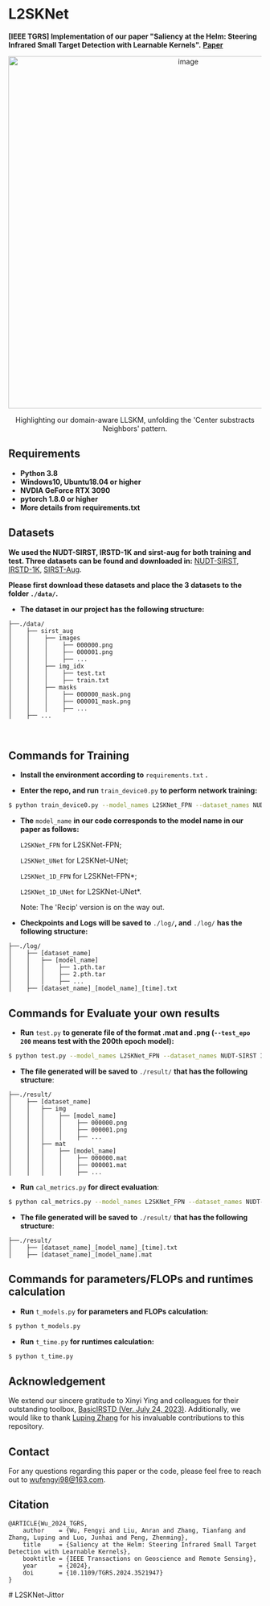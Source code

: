 # L2SKNet
**[IEEE TGRS] Implementation of our paper "Saliency at the Helm: Steering Infrared Small Target Detection with Learnable Kernels".** [**Paper**](https://ieeexplore.ieee.org/document/10813615)

<div align="center">
  <img src="https://github.com/user-attachments/assets/2d449c88-529c-4c75-bcc2-fab154f21380" alt="image" width="700"/>
</div>



<p align="center"> Highlighting our domain-aware LLSKM, unfolding the 'Center substracts Neighbors' pattern.</p>

## Requirements
- **Python 3.8**
- **Windows10, Ubuntu18.04 or higher**
- **NVDIA GeForce RTX 3090**
- **pytorch 1.8.0 or higher**
- **More details from requirements.txt** 

## Datasets

**We used the NUDT-SIRST, IRSTD-1K and sirst-aug for both training and test. Three datasets can be found and downloaded in:** [NUDT-SIRST](https://github.com/YeRen123455/Infrared-Small-Target-Detection), [IRSTD-1K](https://github.com/RuiZhang97/ISNet), [SIRST-Aug](https://github.com/Tianfang-Zhang/AGPCNet). 

**Please first download these datasets and place the 3 datasets to the folder `./data/`.** 



* **The dataset in our project has the following structure:**
```
├──./data/
│    ├── sirst_aug
│    │    ├── images
│    │    │    ├── 000000.png
│    │    │    ├── 000001.png
│    │    │    ├── ...
│    │    ├── img_idx
│    │    │    ├── test.txt
│    │    │    ├── train.txt
│    │    ├── masks
│    │    │    ├── 000000_mask.png
│    │    │    ├── 000001_mask.png
│    │    │    ├── ...
│    ├── ...
```
<br>

## Commands for Training
* **Install the environment according to** `requirements.txt` **.**

* **Enter the repo, and run** `train_device0.py` **to perform network training:**
```bash
$ python train_device0.py --model_names L2SKNet_FPN --dataset_names NUDT-SIRST IRSTD-1K SIRST-aug
```
* **The** `model_name` **in our code corresponds to the model name in our paper as follows:**

  `L2SKNet_FPN` for L2SKNet-FPN; 

  `L2SKNet_UNet` for L2SKNet-UNet; 

  `L2SKNet_1D_FPN` for L2SKNet-FPN*;

  `L2SKNet_1D_UNet` for L2SKNet-UNet*.

  Note: The 'Recip' version is on the way out.
* **Checkpoints and Logs will be saved to** `./log/`**, and** `./log/` **has the following structure:**
```
├──./log/
│    ├── [dataset_name]
│    │   ├── [model_name]
│    │   │    ├── 1.pth.tar
│    │   │    ├── 2.pth.tar
│    │   │    ├── ...
│    ├── [dataset_name]_[model_name]_[time].txt
```
## Commands for Evaluate your own results
* **Run** `test.py` **to generate file of the format .mat and .png (`--test_epo 200` means test with the 200th epoch model):**
```bash
$ python test.py --model_names L2SKNet_FPN --dataset_names NUDT-SIRST IRSTD-1K SIRST-aug --test_epo 200
```
* **The file generated will be saved to** `./result/` **that has the following structure**:
```
├──./result/
│    ├── [dataset_name]
│    │   ├── img
│    │   │    ├── [model_name]
│    │   │    │    ├── 000000.png
│    │   │    │    ├── 000001.png
│    │   │    │    ├── ...
│    │   ├── mat
│    │   │    ├── [model_name]
│    │   │    │    ├── 000000.mat
│    │   │    │    ├── 000001.mat
│    │   │    │    ├── ...
```
* **Run** `cal_metrics.py` **for direct evaluation**:
```bash
$ python cal_metrics.py --model_names L2SKNet_FPN --dataset_names NUDT-SIRST IRSTD-1K SIRST-aug
```
* **The file generated will be saved to** `./result/` **that has the following structure**:
```
├──./result/
│    ├── [dataset_name]_[model_name]_[time].txt
│    ├── [dataset_name]_[model_name].mat
```

## Commands for parameters/FLOPs and runtimes calculation
* **Run** `t_models.py` **for parameters and FLOPs calculation:**
```bash
$ python t_models.py
```
* **Run** `t_time.py` **for runtimes calculation:**
```bash
$ python t_time.py
```

## Acknowledgement
We extend our sincere gratitude to Xinyi Ying and colleagues for their outstanding toolbox, [BasicIRSTD (Ver. July 24, 2023)](https://github.com/XinyiYing/BasicIRSTD). Additionally, we would like to thank [Luping Zhang](https://github.com/lupingzhang) for his invaluable contributions to this repository.

## Contact
For any questions regarding this paper or the code, please feel free to reach out to [wufengyi98@163.com](wufengyi98@163.com).

## Citation
```
@ARTICLE{Wu_2024_TGRS,
    author    = {Wu, Fengyi and Liu, Anran and Zhang, Tianfang and Zhang, Luping and Luo, Junhai and Peng, Zhenming},
    title     = {Saliency at the Helm: Steering Infrared Small Target Detection with Learnable Kernels},
    booktitle = {IEEE Transactions on Geoscience and Remote Sensing},
    year      = {2024},
    doi       = {10.1109/TGRS.2024.3521947}
}
```
#   L 2 S K N e t - J i t t o r  
 